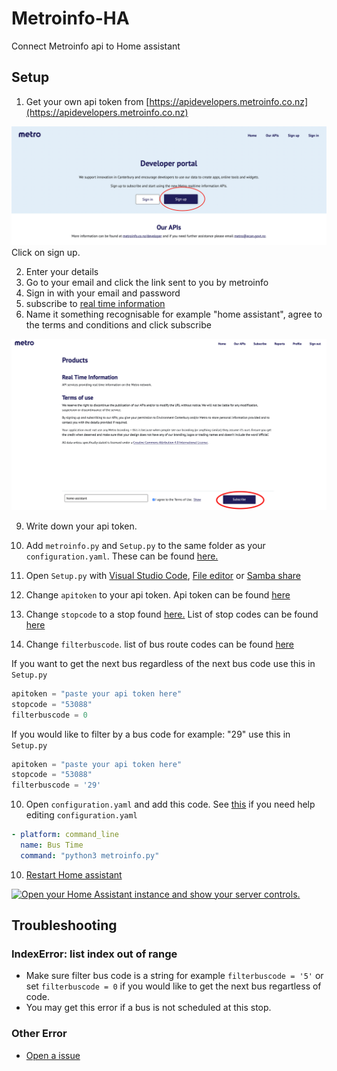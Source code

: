 # Metroinfo-HA
Connect Metroinfo api to Home assistant

## Setup


1. Get your own api token from [https://apidevelopers.metroinfo.co.nz](https://apidevelopers.metroinfo.co.nz)
<p class='img'>
  <img src='/images/Metroinfo-dev-webiste.jpeg' alt='Screenshot of the metroinfo Developer portal'>
  Click on sign up.
</p>

2. Enter your details
3. Go to your email and click the link sent to you by metroinfo
4. Sign in with your email and password
5. subscribe to [real time information](https://apidevelopers.metroinfo.co.nz/product#product=real-time-information)
6. Name it something recognisable for example "home assistant", agree to the terms and conditions and click subscribe
<p class='img'>
  <img src='images/Subscribe-page-screenshot.png' alt='Screenshot of the metroinfo Products portal'>
</p>

9. Write down your api token. 
10. Add `metroinfo.py` and `Setup.py` to the same folder as your `configuration.yaml`. These can be found [here.](/config/)
11. Open `Setup.py` with [Visual Studio Code](https://my.home-assistant.io/redirect/supervisor_addon/?addon=a0d7b954_vscode), [File editor](https://my.home-assistant.io/redirect/supervisor_addon/?addon=core_configurator) or [Samba share](https://my.home-assistant.io/redirect/supervisor_addon/?addon=core_samba)

7. Change `apitoken` to your api token. Api token can be found [here](https://apidevelopers.metroinfo.co.nz/profile)
8. Change `stopcode` to a stop found [here.](https://go.metroinfo.co.nz/) List of stop codes can be found [here](/metroinfo-data/stops.txt)
9. Change `filterbuscode`. list of bus route codes can be found [here](/metroinfo-data/routes.txt)

If you want to get the next bus regardless of the next bus code use this in `Setup.py`

```python
apitoken = "paste your api token here"
stopcode = "53088"
filterbuscode = 0
```
If you would like to filter by a bus code for example: "29" use this in `Setup.py`
```python
apitoken = "paste your api token here"
stopcode = "53088"
filterbuscode = '29'
```

10. Open `configuration.yaml` and add this code. See [this](https://www.home-assistant.io/docs/configuration/#editing-configurationyaml) if you need help editing `configuration.yaml`
```yaml
- platform: command_line
  name: Bus Time
  command: "python3 metroinfo.py"
```

10. [Restart Home assistant](https://www.home-assistant.io/docs/configuration/#reloading-changes) 




<a href="https://my.home-assistant.io/redirect/server_controls/" target="_blank"><img src="https://my.home-assistant.io/badges/server_controls.svg" alt="Open your Home Assistant instance and show your server controls." /></a>

## Troubleshooting
### IndexError: list index out of range
  
  - Make sure filter bus code is a string for example `filterbuscode = '5'` or set `filterbuscode = 0` if you would like to get the next bus regartless of code.
  - You may get this error if a bus is not scheduled at this stop.

### Other Error
  - [Open a issue](https://github.com/Beta-Computer/metroinfo-HA/issues/new/choose)
